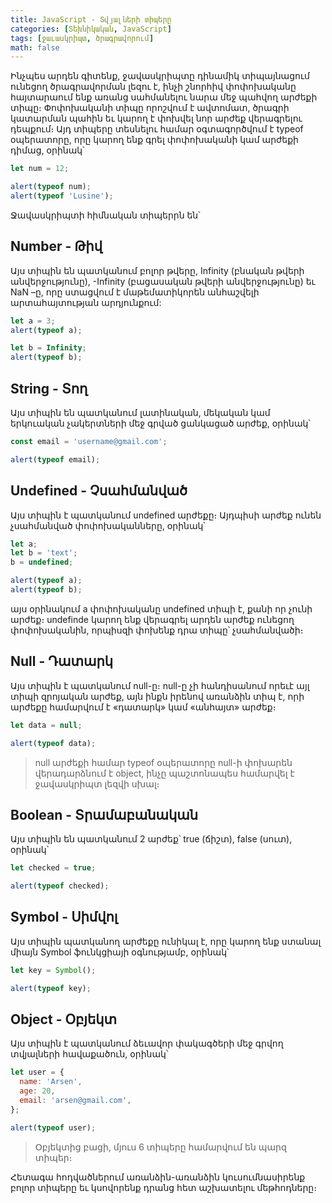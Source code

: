 ```yaml
---
title: JavaScript - Տվյալների տիպերը
categories: [Տեխնիկական, JavaScript]
tags: [ջաւասկրիպտ, ծրագրավորում]
math: false
---
```


Ինչպես արդեն գիտենք, ջավասկրիպտը դինամիկ տիպայնացում ունեցող ծրագրավորման լեզու է, ինչի շնորհիվ փոփոխականը հայտարաում ենք առանց սահմանելու նարա մեջ պահվող արժեքի տիպը։ Փոփոխականի տիպը որոշվում է ավտոմատ, ծրագրի կատարման պահին եւ կարող է փոխվել նոր արժեք վերագրելու դեպքում։ Այդ տիպերը տեսնելու համար օգտագործվում է typeof օպերատորը, որը կարող ենք գրել փոփոխականի կամ արժեքի դիմաց, օրինակ՝

```js
let num = 12;

alert(typeof num);
alert(typeof 'Lusine');
```

Ջավասկրիպտի հիմնական տիպերրն են՝

## Number - Թիվ

Այս տիպին են պատկանում բոլոր թվերը, Infinity (բնական թվերի անվերջությունը), -Infinity (բացասական թվերի անվերջությունը) եւ NaN –ը, որը ստացվում է մաթեմատիկորեն անհաշվելի արտահայտության արդյունքում:

```js
let a = 3;
alert(typeof a);

let b = Infinity;
alert(typeof b);
```

## String - Տող

Այս տիպին են պատկանում լատինական, մեկական կամ երկուական չակերտների մեջ գրված ցանկացած արժեք, օրինակ՝

```js
const email = 'username@gmail.com';

alert(typeof email);
```

## Undefined - Չսահմանված

Այս տիպին է պատկանում undefined արժեքը։ Այդպիսի արժեք ունեն չսահմանված փոփոխականները, օրինակ՝

```js
let a;
let b = 'text';
b = undefined;

alert(typeof a);
alert(typeof b);
```

այս օրինակում a փոփոխականը undefined տիպի է, քանի որ չունի արժեք։ undefinde կարող ենք վերագրել արդեն արժեք ունեցող փոփոխականին, որպիսզի փոխենք դրա տիպը՝ չսահմանվածի։

## Null - Դատարկ

Այս տիպին է պատկանում null-ը։ null-ը չի հանդիսանում որեւէ այլ տիպի զրոյական արժեք, այն ինքն իրենով առանձին տիպ է, որի արժեքը համարվում է «դատարկ» կամ «անհայտ» արժեք։

```js
let data = null;

alert(typeof data);
```

> null արժեքի համար typeof օպերատորը null-ի փոխարեն վերադարձնում է object, ինչը պաշտոնապես համարվել է ջավասկրիպտ լեզվի սխալ։

## Boolean - Տրամաբանական

Այս տիպին են պատկանում 2 արժեք՝ true (ճիշտ), false (սուտ), օրինակ՝

```js
let checked = true;

alert(typeof checked);
```

## Symbol - Սիմվոլ

Այս տիպին պատկանող արժեքը ունիկալ է, որը կարող ենք ստանալ միայն Symbol ֆունկցիայի օգնությամբ, օրինակ՝

```js
let key = Symbol();

alert(typeof key);
```

## Object - Օբյեկտ

Այս տիպին է պատկանում ձեւավոր փակագծերի մեջ գրվող տվյալների հավաքածուն, օրինակ՝

```js
let user = {
  name: 'Arsen',
  age: 20,
  email: 'arsen@gmail.com',
};

alert(typeof user);
```

> Օբյեկտից բացի, մյուս 6 տիպերը համարվում են պարզ տիպեր։

Հետագա հոդվածներում առանձին-առանձին կուսումնասիրենք բոլոր տիպերը եւ կսովորենք դրանց հետ աշխատելու մեթհոդները։
